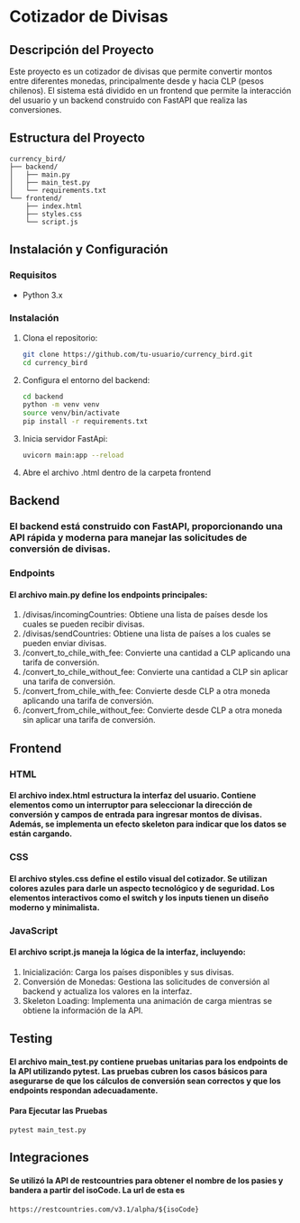 # Cotizador de Divisas

## Descripción del Proyecto

Este proyecto es un cotizador de divisas que permite convertir montos entre diferentes monedas, principalmente desde y hacia CLP (pesos chilenos). El sistema está dividido en un frontend que permite la interacción del usuario y un backend construido con FastAPI que realiza las conversiones.

## Estructura del Proyecto

```plaintext
currency_bird/
├── backend/
│   ├── main.py
│   ├── main_test.py
│   └── requirements.txt
└── frontend/
    ├── index.html
    ├── styles.css
    └── script.js
```

## Instalación y Configuración

### Requisitos

- Python 3.x

### Instalación

1. Clona el repositorio:

   ```bash
   git clone https://github.com/tu-usuario/currency_bird.git
   cd currency_bird

2. Configura el entorno del backend:
    ```bash
    cd backend
    python -m venv venv
    source venv/bin/activate 
    pip install -r requirements.txt

3. Inicia servidor FastApi:
    ```bash
    uvicorn main:app --reload

4. Abre el archivo .html dentro de la carpeta frontend



## Backend

### El backend está construido con FastAPI, proporcionando una API rápida y moderna para manejar las solicitudes de conversión de divisas.

### Endpoints
#### El archivo main.py define los endpoints principales:

1. /divisas/incomingCountries: Obtiene una lista de países desde los cuales se pueden recibir divisas.
2. /divisas/sendCountries: Obtiene una lista de países a los cuales se pueden enviar divisas.
3. /convert_to_chile_with_fee: Convierte una cantidad a CLP aplicando una tarifa de conversión.
4. /convert_to_chile_without_fee: Convierte una cantidad a CLP sin aplicar una tarifa de conversión.
5. /convert_from_chile_with_fee: Convierte desde CLP a otra moneda aplicando una tarifa de conversión.
6. /convert_from_chile_without_fee: Convierte desde CLP a otra moneda sin aplicar una tarifa de conversión.


## Frontend

### HTML
#### El archivo index.html estructura la interfaz del usuario. Contiene elementos como un interruptor para seleccionar la dirección de conversión y campos de entrada para ingresar montos de divisas. Además, se implementa un efecto skeleton para indicar que los datos se están cargando.

### CSS
#### El archivo styles.css define el estilo visual del cotizador. Se utilizan colores azules para darle un aspecto tecnológico y de seguridad. Los elementos interactivos como el switch y los inputs tienen un diseño moderno y minimalista.

### JavaScript
#### El archivo script.js maneja la lógica de la interfaz, incluyendo:

1. Inicialización: Carga los países disponibles y sus divisas.
2. Conversión de Monedas: Gestiona las solicitudes de conversión al backend y actualiza los valores en la interfaz.
3. Skeleton Loading: Implementa una animación de carga mientras se obtiene la información de la API.

## Testing
#### El archivo main_test.py contiene pruebas unitarias para los endpoints de la API utilizando pytest. Las pruebas cubren los casos básicos para asegurarse de que los cálculos de conversión sean correctos y que los endpoints respondan adecuadamente.

#### Para Ejecutar las Pruebas
    
    pytest main_test.py


## Integraciones 
#### Se utilizó la API de restcountries para obtener el nombre de los pasies y bandera a partir del isoCode. La url de esta es 
    https://restcountries.com/v3.1/alpha/${isoCode}

